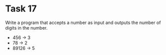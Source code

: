# Task 17

Write a program that accepts a number as input and outputs the number of digits
in the number.

- 456 -> 3
- 78 -> 2
- 89126 -> 5
